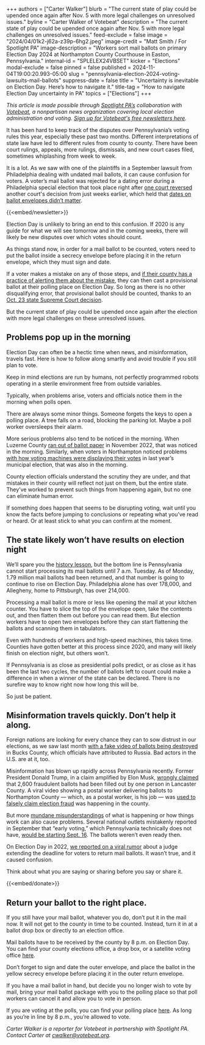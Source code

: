 +++
authors = ["Carter Walker"]
blurb = "The current state of play could be upended once again after Nov. 5 with more legal challenges on unresolved issues."
byline = "Carter Walker of Votebeat"
description = "The current state of play could be upended once again after Nov. 5 with more legal challenges on unresolved issues."
feed-exclude = false
image = "2024/04/01k2-j62a-z39p-6hg2.jpeg"
image-credit = "Matt Smith / For Spotlight PA"
image-description = "Workers sort mail ballots on primary Election Day 2024 at Northampton County Courthouse in Easton, Pennsylvania."
internal-id = "SPLELEX24VBSET"
kicker = "Elections"
modal-exclude = false
pinned = false
published = 2024-11-04T19:00:20.993-05:00
slug = "pennsylvania-election-2024-voting-lawsuits-mail-ballots"
suppress-date = false
title = "Uncertainty is inevitable on Election Day. Here’s how to navigate it."
title-tag = "How to navigate Election Day uncertainty in PA"
topics = ["Elections"]
+++

<em>This article is made possible through </em><a href="https://www.spotlightpa.org/"><em>Spotlight PA’s</em></a><em> collaboration with </em><a href="https://www.votebeat.org/"><em>Votebeat</em></a><em>, a nonpartisan news organization covering local election administration and voting. </em><a href="https://www.votebeat.org/newsletters/"><em>Sign up for Votebeat&#39;s free newsletters here</em></a><em>.</em>

It has been hard to keep track of the disputes over Pennsylvania’s voting rules this year, especially these past two months. Different interpretations of state law have led to different rules from county to county. There have been court rulings, appeals, more rulings, dismissals, and new court cases filed, sometimes whiplashing from week to week.

It is a lot. As we saw with one of the plaintiffs in a September lawsuit from Philadelphia dealing with undated mail ballots, it can cause confusion for voters. A voter’s mail ballot was rejected for a dating error during a Philadelphia special election that took place right after <a href="https://www.votebeat.org/pennsylvania/2024/09/13/supreme-court-voids-ruling-on-mail-ballot-envelope-date-requirement/">one court reversed</a> another court&#39;s decision from just weeks earlier, which held that <a href="https://www.votebeat.org/pennsylvania/2024/08/30/undated-mail-ballots-case-commonwealth-court-ruling-aclu/">dates on ballot envelopes didn’t matter</a>.

{{<embed/newsletter>}}

Election Day is unlikely to bring an end to this confusion. If 2020 is any guide for what we will see tomorrow and in the coming weeks, there will likely be new disputes over which votes should count.

As things stand now, in order for a mail ballot to be counted, voters need to put the ballot inside a secrecy envelope before placing it in the return envelope, which they must sign and date.

If a voter makes a mistake on any of those steps, and <a href="https://www.votebeat.org/pennsylvania/2024/10/23/mail-ballot-curing-rules-fix-errors-county-policies/">if their county has a practice of alerting them about the mistake</a>, they can then cast a provisional ballot at their polling place on Election Day. So long as there is no other disqualifying error, that provisional ballot should be counted, thanks to an <a href="https://www.votebeat.org/pennsylvania/2024/10/23/state-supreme-court-ruling-provisional-ballots-rejected-mail-voters-butler-county/">Oct. 23 state Supreme Court decision</a>.

But the current state of play could be upended once again after the election with more legal challenges on these unresolved issues.<strong></strong>

## Problems pop up in the morning

Election Day can often be a hectic time when news, and misinformation, travels fast. Here is how to follow along smartly and avoid trouble if you still plan to vote.

Keep in mind elections are run by humans, not perfectly programmed robots operating in a sterile environment free from outside variables.

Typically, when problems arise, voters and officials notice them in the morning when polls open.

There are always some minor things. Someone forgets the keys to open a polling place. A tree falls on a road, blocking the parking lot. Maybe a poll worker oversleeps their alarm.

More serious problems also tend to be noticed in the morning. When Luzerne County <a href="https://www.votebeat.org/pennsylvania/2023/2/15/23601266/luzerne-county-voting-problems-ballot-paper-shortage-turnover/">ran out of ballot paper</a> in November 2022, that was noticed in the morning. Similarly, when voters in Northampton noticed problems <a href="https://www.votebeat.org/pennsylvania/2024/04/18/northampton-county-election-machine-logic-accuracy-testing-lapses-2023/">with how voting machines were displaying their votes</a> in last year’s municipal election, that was also in the morning.

County election officials understand the scrutiny they are under, and that mistakes in their county will reflect not just on them, but the entire state. They’ve worked to prevent such things from happening again, but no one can eliminate human error.

If something does happen that seems to be disrupting voting, wait until you know the facts before jumping to conclusions or repeating what you’ve read or heard. Or at least stick to what you can confirm at the moment.

## The state likely won’t have results on election night

We’ll spare you the <a href="https://www.votebeat.org/pennsylvania/2024/05/02/precanvassing-mail-ballots-2024-election/">history lesson</a>, but the bottom line is Pennsylvania cannot start processing its mail ballots until 7 a.m. Tuesday. As of Monday, 1.79 million mail ballots had been returned, and that number is going to continue to rise on Election Day. Philadelphia alone has over 178,000, and Allegheny, home to Pittsburgh, has over 214,000.

Processing a mail ballot is more or less like opening the mail at your kitchen counter. You have to slice the top of the envelope open, take the contents out, and then flatten them out before you can read them. But election workers have to open two envelopes before they can start flattening the ballots and scanning them in tabulators.

Even with hundreds of workers and high-speed machines, this takes time. Counties have gotten better at this process since 2020, and many will likely finish on election night, but others won’t.

If Pennsylvania is as close as presidential polls predict, or as close as it has been the last two cycles, the number of ballots left to count could make a difference in when a winner of the state can be declared. There is no surefire way to know right now how long this will be.

So just be patient. <strong></strong>

## Misinformation travels quickly. Don’t help it along.

Foreign nations are looking for every chance they can to sow distrust in our elections, as we saw last month <a href="https://www.nbcnews.com/politics/2024-election/viral-video-ripped-pennsylvania-ballots-fake-russian-made-intelligence-rcna177404">with a fake video of ballots being destroyed</a> in Bucks County, which officials have attributed to Russia. Bad actors in the U.S. are at it, too.

Misinformation has blown up rapidly across Pennsylvania recently. Former President Donald Trump, in a claim amplified by Elon Musk, <a href="https://x.com/ByCarterWalker/status/1853212384992616620?utm_source=Votebeat&amp;utm_campaign=c79a5b0664-Pennsylvania+Happy+Election+Day+morning&amp;utm_medium=email&amp;utm_term=0_d2e6ae1125-c79a5b0664-%5BLIST_EMAIL_ID%5D&amp;mc_cid=c79a5b0664&amp;mc_eid=UNIQID">wrongly claimed</a> that 2,600 fraudulent ballots had been filled out by one person in Lancaster County. A viral video showing a postal worker delivering ballots to Northampton County — which, as a postal worker, is his job — was <a href="https://www.reuters.com/fact-check/video-ballots-dropped-off-pennsylvania-falsely-shared-election-fraud-2024-11-04/">used to falsely claim election fraud</a> was happening in the county.

But more <a href="https://www.spotlightpa.org/news/2024/11/pennsylvania-election-2024-noncitizens-slow-results-rigged-voting-machines-misinformation/">mundane misunderstandings</a> of what is happening or how things work can also cause problems. Several national outlets mistakenly reported in September that “early voting,” which Pennsylvania technically does not have, <a href="https://www.votebeat.org/pennsylvania/2024/09/13/september-16-early-voting-misinformation/">would be starting Sept. 16</a>. The ballots weren’t even ready then.

On Election Day in 2022, <a href="https://www.votebeat.org/pennsylvania/2022/11/8/23448117/mail-ballot-curing-deadline-misinformation/">we reported on a viral rumor</a> about a judge extending the deadline for voters to return mail ballots. It wasn’t true, and it caused confusion.

Think about what you are saying or sharing before you say or share it.

{{<embed/donate>}}

## Return your ballot to the right place.

If you still have your mail ballot, whatever you do, don’t put it in the mail now. It will not get to the county in time to be counted. Instead, turn it in at a ballot drop box or directly to an election office.

Mail ballots have to be received by the county by 8 p.m. on Election Day. You can find your county elections office, a drop box, or a satellite voting office <a href="https://www.pa.gov/en/agencies/vote/voter-support/mail-in-and-absentee-ballot/return-ballot.html#accordion-8a141a07c1-item-b6abdcb2f8">here</a>.

Don’t forget to sign and date the outer envelope, and place the ballot in the yellow secrecy envelope before placing it in the outer return envelope.

If you have a mail ballot in hand, but decide you no longer wish to vote by mail, bring your mail ballot package with you to the polling place so that poll workers can cancel it and allow you to vote in person.

If you are voting at the polls, you can find your polling place <a href="https://www.pavoterservices.pa.gov/Pages/PollingPlaceInfo.aspx">here</a>. As long as you’re in line by 8 p.m., you’re allowed to vote.

<em>Carter Walker is a reporter for Votebeat in partnership with Spotlight PA. Contact Carter at </em><a href="mailto:cwalker@votebeat.org"><em>cwalker@votebeat.org</em></a><em>.</em><strong></strong>

